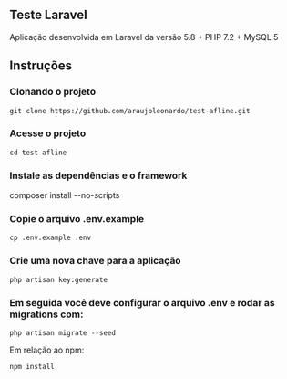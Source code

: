 ## Teste Laravel

Aplicação desenvolvida em Laravel da versão 5.8 + PHP 7.2 + MySQL 5

## Instruções

### Clonando o projeto
```
git clone https://github.com/araujoleonardo/test-afline.git
```
### Acesse o projeto
```
cd test-afline
```
### Instale as dependências e o framework
composer install --no-scripts

### Copie o arquivo .env.example
```
cp .env.example .env
```

### Crie uma nova chave para a aplicação
```
php artisan key:generate
```
### Em seguida você deve configurar o arquivo .env e rodar as migrations com:
```
php artisan migrate --seed
```

Em relação ao npm:
```
npm install 
```
